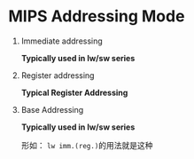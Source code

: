 # MIPS Addressing Mode
1. Immediate addressing
   
   **Typically used in lw/sw series**

2. Register addressing

   **Typical Register Addressing**

3. Base Addressing

   **Typically used in lw/sw series**

   形如：
   `lw imm.(reg.)`的用法就是这种